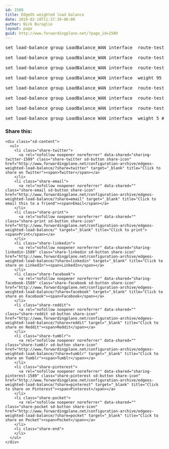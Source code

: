 ```yaml
---
id: 1589
title: EdgeOS weighted load balance
date: 2019-02-18T11:37:39-06:00
author: Nick Buraglio
layout: page
guid: http://www.forwardingplane.net/?page_id=1589
---
```

<pre class="wp-block-preformatted">set load-balance group LoadBalance_WAN interface  route-test initial-delay 15<br />
set load-balance group LoadBalance_WAN interface  route-test interval 5<br />
set load-balance group LoadBalance_WAN interface  route-test type ping target <br />
set load-balance group LoadBalance_WAN interface  weight 95 # weight based on more bandwidth <br />
set load-balance group LoadBalance_WAN interface  route-test initial-delay 15<br />
set load-balance group LoadBalance_WAN interface  route-test interval 5<br />
set load-balance group LoadBalance_WAN interface  route-test type ping target <br />
set load-balance group LoadBalance_WAN interface  weight 5 # weight based on less bandwidth</pre>

<div class="sharedaddy sd-sharing-enabled">
  <div class="robots-nocontent sd-block sd-social sd-social-icon-text sd-sharing">
    <h3 class="sd-title">
      Share this:
    </h3>
    
    <div class="sd-content">
      <ul>
        <li class="share-twitter">
          <a rel="nofollow noopener noreferrer" data-shared="sharing-twitter-1589" class="share-twitter sd-button share-icon" href="http://www.forwardingplane.net/configuration-archive/edgeos-weighted-load-balance/?share=twitter" target="_blank" title="Click to share on Twitter"><span>Twitter</span></a>
        </li>
        <li class="share-email">
          <a rel="nofollow noopener noreferrer" data-shared="" class="share-email sd-button share-icon" href="http://www.forwardingplane.net/configuration-archive/edgeos-weighted-load-balance/?share=email" target="_blank" title="Click to email this to a friend"><span>Email</span></a>
        </li>
        <li class="share-print">
          <a rel="nofollow noopener noreferrer" data-shared="" class="share-print sd-button share-icon" href="http://www.forwardingplane.net/configuration-archive/edgeos-weighted-load-balance/" target="_blank" title="Click to print"><span>Print</span></a>
        </li>
        <li class="share-linkedin">
          <a rel="nofollow noopener noreferrer" data-shared="sharing-linkedin-1589" class="share-linkedin sd-button share-icon" href="http://www.forwardingplane.net/configuration-archive/edgeos-weighted-load-balance/?share=linkedin" target="_blank" title="Click to share on LinkedIn"><span>LinkedIn</span></a>
        </li>
        <li class="share-facebook">
          <a rel="nofollow noopener noreferrer" data-shared="sharing-facebook-1589" class="share-facebook sd-button share-icon" href="http://www.forwardingplane.net/configuration-archive/edgeos-weighted-load-balance/?share=facebook" target="_blank" title="Click to share on Facebook"><span>Facebook</span></a>
        </li>
        <li class="share-reddit">
          <a rel="nofollow noopener noreferrer" data-shared="" class="share-reddit sd-button share-icon" href="http://www.forwardingplane.net/configuration-archive/edgeos-weighted-load-balance/?share=reddit" target="_blank" title="Click to share on Reddit"><span>Reddit</span></a>
        </li>
        <li class="share-tumblr">
          <a rel="nofollow noopener noreferrer" data-shared="" class="share-tumblr sd-button share-icon" href="http://www.forwardingplane.net/configuration-archive/edgeos-weighted-load-balance/?share=tumblr" target="_blank" title="Click to share on Tumblr"><span>Tumblr</span></a>
        </li>
        <li class="share-pinterest">
          <a rel="nofollow noopener noreferrer" data-shared="sharing-pinterest-1589" class="share-pinterest sd-button share-icon" href="http://www.forwardingplane.net/configuration-archive/edgeos-weighted-load-balance/?share=pinterest" target="_blank" title="Click to share on Pinterest"><span>Pinterest</span></a>
        </li>
        <li class="share-pocket">
          <a rel="nofollow noopener noreferrer" data-shared="" class="share-pocket sd-button share-icon" href="http://www.forwardingplane.net/configuration-archive/edgeos-weighted-load-balance/?share=pocket" target="_blank" title="Click to share on Pocket"><span>Pocket</span></a>
        </li>
        <li class="share-end">
        </li>
      </ul>
    </div>
  </div>
</div>